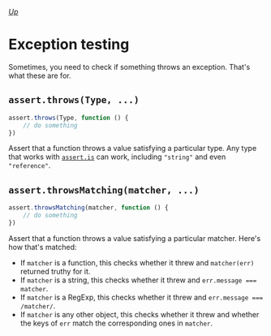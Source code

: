 [*Up*](./README.md)

# Exception testing

Sometimes, you need to check if something throws an exception. That's what these are for.

## `assert.throws(Type, ...)`

```js
assert.throws(Type, function () {
    // do something
})
```

Assert that a function throws a value satisfying a particular type. Any type that works with [`assert.is`](./type.md) can work, including `"string"` and even `"reference"`.

## `assert.throwsMatching(matcher, ...)`

```js
assert.throwsMatching(matcher, function () {
    // do something
})
```

Assert that a function throws a value satisfying a particular matcher. Here's how that's matched:

- If `matcher` is a function, this checks whether it threw and `matcher(err)` returned truthy for it.
- If `matcher` is a string, this checks whether it threw and `err.message === matcher`.
- If `matcher` is a RegExp, this checks whether it threw and `err.message === /matcher/`.
- If `matcher` is any other object, this checks whether it threw and whether the keys of `err` match the corresponding ones in `matcher`.
